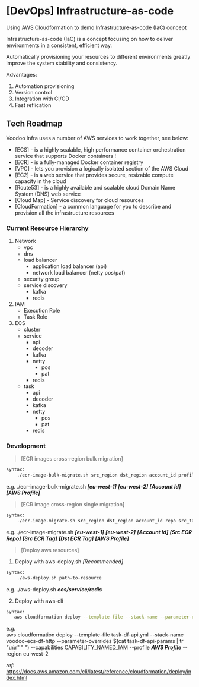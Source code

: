 # [DevOps] Infrastructure-as-code
Using AWS Cloudformation to demo Infrastructure-as-code (IaC) concept

Infrastructure-as-code (IaC) is a concept focusing on how to deliver environments in a consistent, efficient way.

Automatically provisioning your resources to different environments greatly improve the system stability and consistency.

Advantages:
1) Automation provisioning
2) Version control
3) Integration with CI/CD 
4) Fast reflication

## Tech Roadmap
 
Voodoo Infra uses a number of AWS services to work together, see below: 
 
* [ECS] - is a highly scalable, high performance container orchestration service that supports Docker containers ! 
* [ECR] - is a fully-managed Docker container registry 
* [VPC] -  lets you provision a logically isolated section of the AWS Cloud  
* [EC2] - is a web service that provides secure, resizable compute capacity in the cloud 
* [Route53] -  is a highly available and scalable cloud Domain Name System (DNS) web service 
* [Cloud Map] - Service discovery for cloud resources 
* [CloudFormation] - a common language for you to describe and provision all the infrastructure resources  

### Current Resource Hierarchy  
 
1. Network 
    - vpc 
    - dns 
    - load balancer 
      - application load balancer (api) 
      - network load balancer (netty pos/pat) 
    - security group 
    - service discovery 
        - kafka 
        - redis 
2. IAM 
    - Execution Role 
    - Task Role 
3. ECS 
    - cluster 
    - service 
        - api 
        - decoder 
        - kafka 
        - netty 
            - pos 
            - pat 
        - redis 
    - task 
        - api 
        - decoder 
        - kafka 
        - netty 
            - pos 
            - pat 
        - redis 
  
### Development 
 
>[ECR images cross-region bulk migration] 
```sh 
syntax: 
    ./ecr-image-bulk-migrate.sh src_region dst_region account_id profile 
``` 
 
e.g. 
    ./ecr-image-bulk-migrate.sh  ***[eu-west-1]*** ***[eu-west-2]*** ***[Account Id]*** ***[AWS Profile]***  
 
>[ECR image cross-region single migration] 
```sh 
syntax: 
    ./ecr-image-migrate.sh src_region dst_region account_id repo src_tag dst_tag profile  
``` 
 
e.g. 
    ./ecr-image-migrate.sh ***[eu-west-1]*** ***[eu-west-2]*** ***[Account Id]*** ***[Src ECR Repo]*** ***[Src ECR Tag]*** ***[Dst ECR Tag]*** ***[AWS Profile]*** 
 
 
>[Deploy aws resources] 
 
1. Deploy with aws-deploy.sh  *[Recommended]* 
```sh 
syntax: 
    ./aws-deploy.sh path-to-resource 
``` 
e.g. 
    ./aws-deploy.sh ***ecs/service/redis*** 
 
2. Deploy with aws-cli 
 ```sh 
syntax: 
    aws cloudformation deploy --template-file --stack-name --parameter-overrides --capabilities --profile --region  
``` 
e.g.  
aws cloudformation deploy --template-file task-df-api.yml --stack-name voodoo-ecs-df-http --parameter-overrides $(cat task-df-api-params | tr "\n\r" " ") --capabilities CAPABILITY_NAMED_IAM  --profile ***AWS Profile***  --region eu-west-2 
 
*ref*: https://docs.aws.amazon.com/cli/latest/reference/cloudformation/deploy/index.html  
